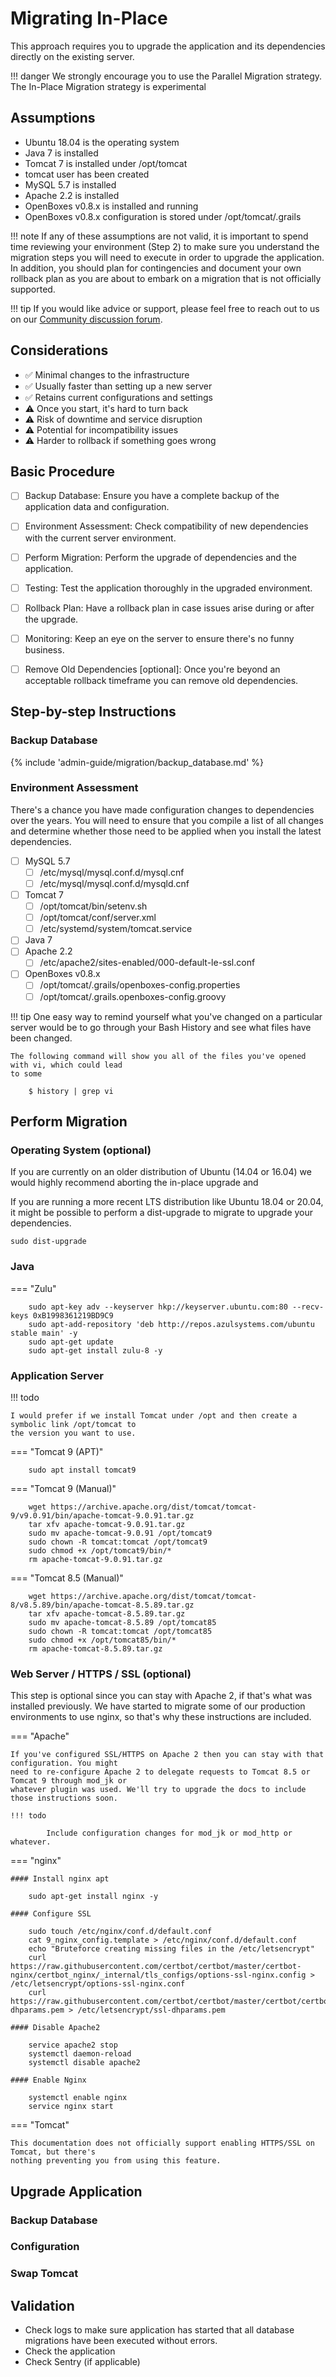 
# Migrating In-Place 
This approach requires you to upgrade the application and its dependencies directly on the existing server.

!!! danger
    We strongly encourage you to use the Parallel Migration strategy. The In-Place Migration 
    strategy is experimental 

## Assumptions
* Ubuntu 18.04 is the operating system 
* Java 7 is installed
* Tomcat 7 is installed under /opt/tomcat
* tomcat user has been created
* MySQL 5.7 is installed
* Apache 2.2 is installed 
* OpenBoxes v0.8.x is installed and running
* OpenBoxes v0.8.x configuration is stored under /opt/tomcat/.grails

!!! note
    If any of these assumptions are not valid, it is important to spend time 
    reviewing your environment (Step 2) to make sure you understand the migration steps you will 
    need to execute in order to upgrade the application. In addition, you should plan for 
    contingencies and document your own rollback plan as you are about to embark on a migration
    that is not officially supported. 

!!! tip 
    If you would like advice or support, please feel free to reach out to us on our 
    [Community discussion forum](https://community.openboxes.com).

## Considerations
* :white_check_mark: Minimal changes to the infrastructure
* :white_check_mark: Usually faster than setting up a new server
* :white_check_mark: Retains current configurations and settings
* :warning: Once you start, it's hard to turn back
* :warning: Risk of downtime and service disruption
* :warning: Potential for incompatibility issues
* :warning: Harder to rollback if something goes wrong

## Basic Procedure

* [ ] Backup Database: Ensure you have a complete backup of the application data and configuration.
* [ ] Environment Assessment: Check compatibility of new dependencies with the current server environment.
* [ ] Perform Migration: Perform the upgrade of dependencies and the application.
* [ ] Testing: Test the application thoroughly in the upgraded environment.
* [ ] Rollback Plan: Have a rollback plan in case issues arise during or after the upgrade.
* [ ] Monitoring: Keep an eye on the server to ensure there's no funny business.
* [ ] Remove Old Dependencies [optional]: Once you're beyond an acceptable rollback timeframe you can remove old dependencies.   


## Step-by-step Instructions

### Backup Database

{% include 'admin-guide/migration/backup_database.md' %}

### Environment Assessment

There's a chance you have made configuration changes to dependencies over the years. You will need
to ensure that you compile a list of all changes and determine whether those need to be applied 
when you install the latest dependencies.

* [ ] MySQL 5.7
    * [ ] /etc/mysql/mysql.conf.d/mysql.cnf
    * [ ] /etc/mysql/mysql.conf.d/mysqld.cnf
* [ ] Tomcat 7
    * [ ] /opt/tomcat/bin/setenv.sh 
    * [ ] /opt/tomcat/conf/server.xml
    * [ ] /etc/systemd/system/tomcat.service
* [ ] Java 7
* [ ] Apache 2.2
    *  [ ] /etc/apache2/sites-enabled/000-default-le-ssl.conf
* [ ] OpenBoxes v0.8.x 
    * [ ] /opt/tomcat/.grails/openboxes-config.properties
    * [ ] /opt/tomcat/.grails.openboxes-config.groovy

!!! tip 
    One easy way to remind yourself what you've changed on a particular server would be to go 
    through your Bash History and see what files have been changed. 

    The following command will show you all of the files you've opened with vi, which could lead
    to some 

        $ history | grep vi

## Perform Migration

### Operating System (optional)
If you are currently on an older distribution of Ubuntu (14.04 or 16.04) we would highly recommend
aborting the in-place upgrade and 

If you are running a more recent LTS distribution like Ubuntu 18.04 or 20.04, it might be possible 
to perform a dist-upgrade to migrate to upgrade your dependencies.  



```
sudo dist-upgrade
```

### Java 

=== "Zulu"

        sudo apt-key adv --keyserver hkp://keyserver.ubuntu.com:80 --recv-keys 0xB1998361219BD9C9
        sudo apt-add-repository 'deb http://repos.azulsystems.com/ubuntu stable main' -y
        sudo apt-get update
        sudo apt-get install zulu-8 -y


### Application Server

!!! todo

    I would prefer if we install Tomcat under /opt and then create a symbolic link /opt/tomcat to 
    the version you want to use. 

=== "Tomcat 9 (APT)"

        sudo apt install tomcat9 

=== "Tomcat 9 (Manual)"

        wget https://archive.apache.org/dist/tomcat/tomcat-9/v9.0.91/bin/apache-tomcat-9.0.91.tar.gz
        tar xfv apache-tomcat-9.0.91.tar.gz
        sudo mv apache-tomcat-9.0.91 /opt/tomcat9
        sudo chown -R tomcat:tomcat /opt/tomcat9
        sudo chmod +x /opt/tomcat9/bin/*
        rm apache-tomcat-9.0.91.tar.gz

=== "Tomcat 8.5 (Manual)"

        wget https://archive.apache.org/dist/tomcat/tomcat-8/v8.5.89/bin/apache-tomcat-8.5.89.tar.gz
        tar xfv apache-tomcat-8.5.89.tar.gz
        sudo mv apache-tomcat-8.5.89 /opt/tomcat85
        sudo chown -R tomcat:tomcat /opt/tomcat85
        sudo chmod +x /opt/tomcat85/bin/*
        rm apache-tomcat-8.5.89.tar.gz

### Web Server / HTTPS / SSL (optional)
This step is optional since you can stay with Apache 2, if that's what was installed previously. We
have started to migrate some of our production environments to use nginx, so that's why these
instructions are included.

=== "Apache"

    If you've configured SSL/HTTPS on Apache 2 then you can stay with that configuration. You might 
    need to re-configure Apache 2 to delegate requests to Tomcat 8.5 or Tomcat 9 through mod_jk or 
    whatever plugin was used. We'll try to upgrade the docs to include those instructions soon.
    
    !!! todo
    
            Include configuration changes for mod_jk or mod_http or whatever. 

=== "nginx"
    
    #### Install nginx apt
    
        sudo apt-get install nginx -y
    
    #### Configure SSL
    
        sudo touch /etc/nginx/conf.d/default.conf
        cat 9_nginx_config.template > /etc/nginx/conf.d/default.conf
        echo "Bruteforce creating missing files in the /etc/letsencrypt"
        curl https://raw.githubusercontent.com/certbot/certbot/master/certbot-nginx/certbot_nginx/_internal/tls_configs/options-ssl-nginx.config > /etc/letsencrypt/options-ssl-nginx.conf
        curl https://raw.githubusercontent.com/certbot/certbot/master/certbot/certbot/ssl-dhparams.pem > /etc/letsencrypt/ssl-dhparams.pem
    
    #### Disable Apache2 
    
        service apache2 stop
        systemctl daemon-reload
        systemctl disable apache2
    
    #### Enable Nginx
    
        systemctl enable nginx
        service nginx start

=== "Tomcat"
    
    This documentation does not officially support enabling HTTPS/SSL on Tomcat, but there's 
    nothing preventing you from using this feature.  

## Upgrade Application

### Backup Database 

### Configuration

### Swap Tomcat

## Validation 

* Check logs to make sure application has started that all database migrations have been executed without errors.
* Check the application 
* Check Sentry (if applicable)





